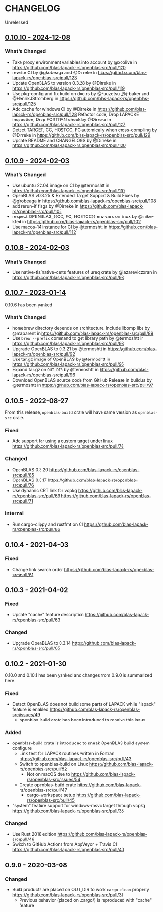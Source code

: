 # CHANGELOG

[Unreleased](https://github.com/blas-lapack-rs/openblas-src/compare/openblas-src-v0.10.9...master)

[0.10.10 - 2024-12-08](https://github.com/blas-lapack-rs/openblas-src/compare/openblas-src-v0.10.9...v0.10.10)
-----------

### What's Changed

* Take proxy environment variables into account by @xoolive in https://github.com/blas-lapack-rs/openblas-src/pull/120
* rewrite CI by @gkobeaga and @Dirreke in https://github.com/blas-lapack-rs/openblas-src/pull/123
* Update OpenBLAS to version 0.3.28 by @Dirreke in https://github.com/blas-lapack-rs/openblas-src/pull/119
* Use pkg-config and fix build on doc.rs by @Fuuzetsu ,@j-baker and @HenrikJStromberg in https://github.com/blas-lapack-rs/openblas-src/pull/125
* Add cache for windows CI by @Dirreke in https://github.com/blas-lapack-rs/openblas-src/pull/128
Refactor code, Drop LAPACKE inspection, Drop FORTRAN check by @Dirreke in https://github.com/blas-lapack-rs/openblas-src/pull/127
* Detect TARGET, CC, HOSTCC, FC automically when cross-compiling by @Dirreke in https://github.com/blas-lapack-rs/openblas-src/pull/129
* Update README and CHANGELOGS by @Dirreke in  https://github.com/blas-lapack-rs/openblas-src/pull/130

[0.10.9 - 2024-02-03](https://github.com/blas-lapack-rs/openblas-src/compare/openblas-src-v0.10.8...openblas-src-v0.10.9)
--------------------

### What's Changed

* Use ubuntu 22.04 image on CI by @termoshtt in https://github.com/blas-lapack-rs/openblas-src/pull/110
* OpenBLAS v0.3.25 & Extended Target Support & Build Fixes by @gkobeaga in https://github.com/blas-lapack-rs/openblas-src/pull/108
* add rerun-if flags by @Dirreke in https://github.com/blas-lapack-rs/openblas-src/pull/105
* respect OPENBLAS_{{CC, FC, HOSTCC}} env vars on linux by @mike-kfed in https://github.com/blas-lapack-rs/openblas-src/pull/102
* Use macos-14 instance for CI by @termoshtt in https://github.com/blas-lapack-rs/openblas-src/pull/112

[0.10.8 - 2024-02-03](https://github.com/blas-lapack-rs/openblas-src/compare/openblas-src-v0.10.7...openblas-src-v0.10.8)
--------------------

### What's Changed

* Use native-tls/native-certs features of ureq crate by @lazareviczoran in https://github.com/blas-lapack-rs/openblas-src/pull/98

[0.10.7 - 2023-01-14](https://github.com/blas-lapack-rs/openblas-src/compare/openblas-src-v0.10.5...openblas-src-v0.10.7)
--------------------

0.10.6 has been yanked

### What's Changed

* homebrew directory depends on architecture. Include libomp libs by @maparent in https://github.com/blas-lapack-rs/openblas-src/pull/89
* Use `brew --prefix` command to get library path by @termoshtt in https://github.com/blas-lapack-rs/openblas-src/pull/93
* Upgrade OpenBLAS to 0.3.21 by @termoshtt in https://github.com/blas-lapack-rs/openblas-src/pull/92
* Use tar.gz image of OpenBLAS by @termoshtt in https://github.com/blas-lapack-rs/openblas-src/pull/95
* Expand tar.gz on `OUT_DIR` by @termoshtt in https://github.com/blas-lapack-rs/openblas-src/pull/96
* Download OpenBLAS source code from GitHub Release in build.rs by @termoshtt in https://github.com/blas-lapack-rs/openblas-src/pull/97

0.10.5 - 2022-08-27
--------------------

From this release, `openblas-build` crate will have same version as `openblas-src` crate.

### Fixed
- Add support for using a custom target under linux https://github.com/blas-lapack-rs/openblas-src/pull/78

### Changed
- OpenBLAS 0.3.20 https://github.com/blas-lapack-rs/openblas-src/pull/85
- OpenBLAS 0.3.17 https://github.com/blas-lapack-rs/openblas-src/pull/76
- Use dynamic CRT link for vcpkg https://github.com/blas-lapack-rs/openblas-src/pull/69 https://github.com/blas-lapack-rs/openblas-src/pull/71

### Internal
- Run cargo-clippy and rustfmt on CI https://github.com/blas-lapack-rs/openblas-src/pull/86

0.10.4 - 2021-04-03
--------------------

### Fixed
- Change link search order https://github.com/blas-lapack-rs/openblas-src/pull/61

0.10.3 - 2021-04-02
-------------------

### Fixed
- Update "cache" feature description https://github.com/blas-lapack-rs/openblas-src/pull/63

### Changed
- Upgrade OpenBLAS to 0.3.14  https://github.com/blas-lapack-rs/openblas-src/pull/65

0.10.2 - 2021-01-30
--------------------

0.10.0 and 0.10.1 has been yanked and changes from 0.9.0 is summarized here.

### Fixed
- Detect OpenBLAS does not build some parts of LAPACK while "lapack" feature is enabled https://github.com/blas-lapack-rs/openblas-src/issues/49
  - openblas-build crate has been introduced to resolve this issue

### Added
- openblas-build crate is introduced to sneak OpenBLAS build system configure
  - Link test for LAPACK routines written in Fortran https://github.com/blas-lapack-rs/openblas-src/pull/43
  - Switch to openblas-build on Linux https://github.com/blas-lapack-rs/openblas-src/pull/52
    - Not on macOS due to https://github.com/blas-lapack-rs/openblas-src/issues/54
  - Create openblas-build crate https://github.com/blas-lapack-rs/openblas-src/pull/47
    - cargo-workspace setup https://github.com/blas-lapack-rs/openblas-src/pull/45
- "system" feature support for windows-msvc target through vcpkg https://github.com/blas-lapack-rs/openblas-src/pull/35

### Changed
- Use Rust 2018 edition https://github.com/blas-lapack-rs/openblas-src/pull/46
- Switch to GitHub Actions from AppVeyor + Travis CI https://github.com/blas-lapack-rs/openblas-src/pull/40

0.9.0 - 2020-03-08
--------------------

### Changed
- Build products are placed on OUT_DIR to work `cargo clean` properly https://github.com/blas-lapack-rs/openblas-src/pull/31
  - Previous behavior (placed on .cargo/) is reproduced with "cache" feature
